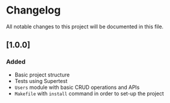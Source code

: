# Changelog
All notable changes to this project will be documented in this file.

## [1.0.0]
### Added
- Basic project structure
- Tests using Supertest
- `Users` module with basic CRUD operations and APIs
- `Makefile` with `install` command in order to set-up the project
